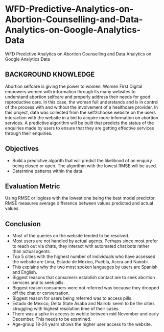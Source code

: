# WFD-Predictive-Analytics-on-Abortion-Counselling-and-Data-Analytics-on-Google-Analytics-Data
WFD Predictive Analytics on Abortion Counselling and Data Analytics on Google Analytics Data

## BACKGROUND KNOWLEDGE

Abortion selfcare is giving the power to women. Women First Digital empowers women with information through its many websites 
to understand abortion selfcare and properly address their needs for good reproductive care. In this case, the woman full understands
and is in control of the process with and without the involvement of a healthcare provider. In this project, data was collected
from the self2choose website on the users interaction with the website in a bid to acquire more information on abortion services.
A predictive algorithm will be built that predicts the status of the enquiries made by users to ensure that they are getting effective
services through their enquiries. 

##  Objectives

- Build a predictive algorith that will predict the likelihood of an enquiry being closed or open. The algorithm with the lowest 
  RMSE will be used.
- Determine patterns within the data.

## Evaluation Metric

Using RMSE or logloss with the lowest one being the best model predictor. RMSE measures average difference between values predicted
and actual values.

## Conclusion

- Most of the queries on the website tended to be resolved.
- Most users are not handled by actual agents. Perhaps since most prefer to reach out via chats, they interact with automated chat bots rather than actual agents.
- Top 5 cities with the highest number of individuals who have accessed the website are Lima, Estado de Mexico, Puebla, Accra and Nairobi.
- This explains why the two most spoken languages by users are Spanish and English.
- Biggest reasons that consumers establish contact are to seek abortion services and to seek pills.
- Biggest reason consumers were not referred was because they dropped off the chat or conversation.
- Biggest reason for users being referred was to access pills.
- Estado de Mexico, Delta State Asaba and Nairobi seem to be the cities struggling with highest resolution time of their cases.
- There was a spike in access to webite between mid November and early December. This needs to be examined.
- Age-group 18-24 years shows the higher user access to the website.

